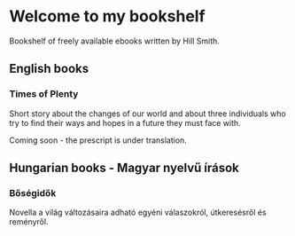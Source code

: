 # Welcome to my bookshelf

Bookshelf of freely available ebooks written by Hill Smith.

<h2>English books</h2>

<h3>Times of Plenty</h3>
<p>Short story about the changes of our world and about three individuals who try to find their ways and hopes in a future they must face with.</p>
<p>Coming soon - the prescript is under translation.</p>

<h2>Hungarian books - Magyar nyelvű írások</h2>

<h3>Bőségidők</h3>
<p>Novella a világ változásaira adható egyéni válaszokról, útkeresésről és reményről.</p>
